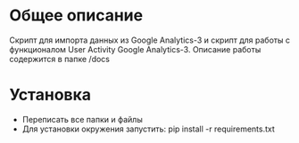 # Общее описание
Скрипт для импорта данных из Google Analytics-3 и скрипт для работы с функционалом User Activity Google Analytics-3.
Описание работы содержится в папке /docs
# Установка
* Переписать все папки и файлы
* Для установки окружения запустить: pip install -r requirements.txt
